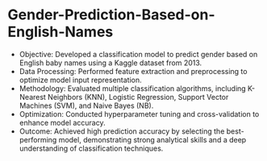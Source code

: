 # Gender-Prediction-Based-on-English-Names

- Objective: Developed a classification model to predict gender based on English baby names using a Kaggle dataset from 2013.
- Data Processing: Performed feature extraction and preprocessing to optimize model input representation.
- Methodology: Evaluated multiple classification algorithms, including K-Nearest Neighbors (KNN), Logistic Regression, Support Vector Machines (SVM), and Naive Bayes (NB).
- Optimization: Conducted hyperparameter tuning and cross-validation to enhance model accuracy.
- Outcome: Achieved high prediction accuracy by selecting the best-performing model, demonstrating strong analytical skills and a deep understanding of classification techniques.
